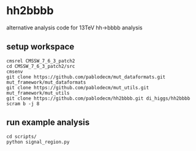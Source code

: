 # hh2bbbb

alternative analysis code for 13TeV hh->bbbb analysis

## setup workspace

```
cmsrel CMSSW_7_6_3_patch2
cd CMSSW_7_6_3_patch2/src
cmsenv
git clone https://github.com/pablodecm/mut_dataformats.git mut_framework/mut_dataformats
git clone https://github.com/pablodecm/mut_utils.git mut_framework/mut_utils
git clone https://github.com/pablodecm/hh2bbbb.git di_higgs/hh2bbbb
scram b -j 8
```

## run example analysis

```
cd scripts/
python signal_region.py
```
